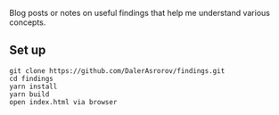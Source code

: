 Blog posts or notes on useful findings that help me understand various concepts.

## Set up

```shell
git clone https://github.com/DalerAsrorov/findings.git
cd findings
yarn install
yarn build
open index.html via browser
```
